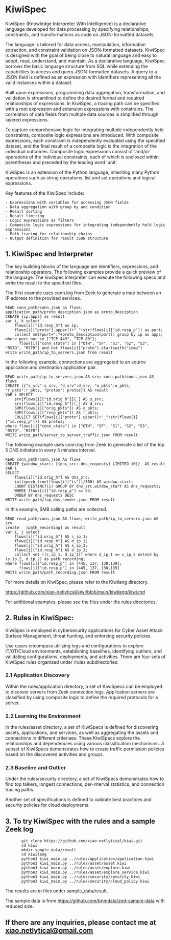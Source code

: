 # KiwiSpec
KiwiSpec (Knowledge Interpreter With Intelligence) is a declarative language developed for data processing by specifying relationships, constraints, and transformations as code on JSON-formatted datasets

The language is tailored for data access, manipulation, information extraction, and constraint validation on JSON-formatted datasets. KiwiSpec is designed with the goal of being close to natural language and easy to adopt, read, understand, and maintain. As a declarative language, KiwiSpec borrows the basic language structure from SQL while extending the capabilities to access and query JSON-formatted datasets. A query to a JSON field is defined as an expression with identifiers representing all the valid instances within a dataset.

Built upon expressions, programming data aggregation, transformation, and validation is streamlined to define the desired format and required relationships of expressions. In KiwiSpec, a tracing path can be specified with a root expression and extension expressions with constrains. The correlation of data fields from multiple data sources is simplified through layered expressions.

To capture comprehensive logic for integrating multiple independently held constraints, composite logic expressions are introduced. With composite expressions, each constraint is independently evaluated using the specified dataset, and the final result of a composite logic is the integration of the individual outcomes. Composite logic expressions consist of 'and/or' operations of the individual constraints, each of which is enclosed within parentheses and preceded by the leading word 'unit'.

KiwiSpec is an extension of the Python language, inheriting many Python operations such as string operations, list and set operations and logical expressions.

Key features of the KiwiSpec include:

    - Expressions with variables for accessing JSON fields
    - Data aggregation with group by and condition
    - Result sorting
    - Result limiting
    - Logic expressions as filters
    - Composite logic expressions for integrating independently held logic expressions
    - Path tracing for relationship chains
    - Output definition for result JSON structure


## 1. KiwiSpec and Interpreter

The key building blocks of the language are identifiers, expressions, and relationship operators. The following examples provide a quick preview of the language. The kiwiSpec interpreter can execute the following specs and write the result to the specified files.

The first example uses conn.log from Zeek to generate a map between an IP address to the provided services.

    READ conn_path/conn.json as flows; application_path/proto_desciption.json as proto_desciption
    CREATE {ip:apps} as result
    var i, k select 
        flows[i]["id.resp_h"] as ip;
        flows[i]["proto"].upper()+"_"+str(flows[i]["id.resp_p"]) as port;
        collect set(port+":"+proto_desciption[port]) group by ip as apps;
    where port not in ["TCP_443", "TCP_80"];
          flows[i]["conn_state"] in ["OTH", "SF", "S1", "S2", "S3", "RSTO", "RSTR"] and not flows[i]["proto"].startswith("icmp")
    write write_path/ip_to_servers.json from result
    
In the following example, connections are aggregated to an source application and destination application pair.

    READ write_path/ip_to_servers.json AS srv; conn_path/conn.json AS flows
    CREATE [{"s_srv":s_srv, "d_srv":d_srv, "o_pkts":o_pkts, "r_pkts":r_pkts, "protos": protos}] AS result
    VAR i SELECT
        srv[flows[i]["id.orig_h"]][_] AS s_srv;
        srv[flows[i]["id.resp_h"]][_] AS d_srv;
        SUM(flows[i]["orig_pkts"]) AS o_pkts;
        SUM(flows[i]["resp_pkts"]) AS r_pkts;
        COLLECT SET(flows[i]["proto"].upper()+"_"+str(flows[i]["id.resp_p"])) AS protos;
    where flows[i]["conn_state"] in ["OTH", "SF", "S1", "S2", "S3", "RSTO", "RSTR"]
    WRITE write_path/server_to_server_traffic.json FROM result

The following example uses conn.log from Zeek to generate a list of the top 5 DNS initiators in every 5 minutes interval.

    READ conn_path/conn.json AS flows
    CREATE {window_start: [{dns_src: dns_requests} LIMITED 10]}  AS result
    VAR i 
    SELECT
        flows[i]["id.orig_h"] AS dns_src;
        int(epoch_time(flows[i]["ts"])/300) AS window_start;
        COUNT DISTINCT(i) GROUP BY dns_src,window_start AS dns_requests;
        WHERE flows[i]["id.resp_p"] == 53;
        ORDER BY dns_requests DESC
    WRITE write_path/top_dns_sender.json FROM result

In this example, SMB calling paths are collected.

    READ read_path/conn.json AS flows; write_path/ip_to_servers.json AS srv
    create   [path_recording] as result
    var i, j select
        flows[i]["id.orig_h"] AS s_ip_1;
        flows[i]["id.resp_h"] AS d_ip_1;
        flows[j]["id.orig_h"] AS s_ip_2;
        flows[j]["id.resp_h"] AS d_ip_2;
        collect set ((s_ip_1, d_ip_1)) where d_ip_1 == s_ip_2 extend by (s_ip_2, d_ip_2) as path_recording;
    where flows[i]["id.resp_p"] in [445, 137, 138,139]; 
          flows[j]["id.resp_p"] in [445, 137, 138,139]
    WRITE write_path/path_recording.json FROM result

For more details on KiwiSpec, please refer to the Kiwilang directory. 

https://github.com/xiao-netlytical/kiwi/blob/main/kiwilang/kiwi.md
    
For additional examples, please see the files under the rules directories.


## 2. Rules in KiwiSpec:

KiwiSpec is employed in cybersecurity applications for Cyber Asset Attack Surface Management, threat hunting, and enforcing security policies.

Use cases encompass utilizing logs and configurations to explore IT/OT/Cloud environments, establishing baselines, identifying outliers, and validating configurations, deployments, and activities.
There are four sets of KiwiSpec rules organized under /rules subdirectories:

### 2.1 Application Discovery

Within the rules/application directory, a set of KiwiSpecs can be employed to discover servers from Zeek connection logs. Application servers are classified by using composite logic to define the required protocols for a server.

### 2.2 Learning the Environment

In the rules/asset directory, a set of KiwiSpecs is defined for discovering assets, applications, and services, as well as aggregating the assets and connections in different criteriaes. These KiwiSpecs explore the relationships and dependencies using various classification mechanisms. A subset of KiwiSpecs demonstrates how to create traffic permission policies based on the discovered activities and groups.

### 2.3 Baseline and Outlier

Under the rules/security directory, a set of KiwiSpecs demonstrates how to find top talkers, longest connections, per-interval statistics, and connection tracing paths. 

Another set of specifications is defined to validate best practices and security policies for cloud deployments.

## 3. To try KiwiSpec with the rules and a sample Zeek log
   
           git clone https://github.com/xiao-netlytical/kiwi.git 
           cd kiwi
           mkdir sample_data/result 
           cd kiwilang
           python3 kiwi_main.py ../rules/application/application.kiwi
           python3 kiwi_main.py ../rules/asset/asset.kiwi
           python3 kiwi_main.py ../rules/asset/explore.kiwi
           python3 kiwi_main.py ../rules/asset/explore_service.kiwi
           python3 kiwi_main.py ../rules/security/security.kiwi
           python3 kiwi_main.py ../rules/security/cloud_policy.kiwi


The results are in files under sample_data/result.

The sample data is from https://github.com/brimdata/zed-sample-data with reduced size.


## If there are any inquiries, please contact me at xiao.netlytical@gmail.com
